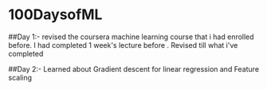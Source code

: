 # 100DaysofML

##Day 1:- revised the coursera machine learning course that i had enrolled before. I had completed 1 week's lecture before . Revised till what i've completed

##Day 2:- Learned about Gradient descent for linear regression and Feature scaling

